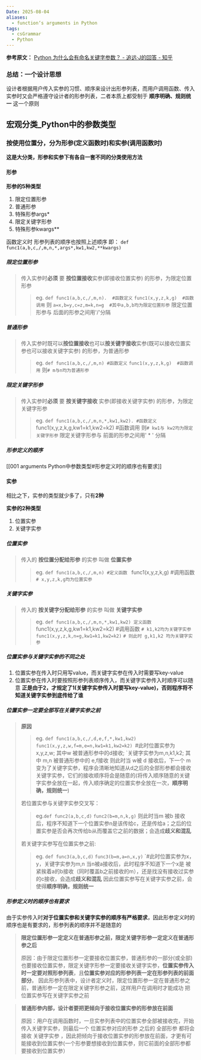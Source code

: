 ```yaml
---
Date: 2025-08-04
aliases:
  - function‘s arguments in Python
tags:
  - csGrammar
  - Python
---
```

**参考原文：**
[Python 为什么会有命名关键字参数？ - 追远·J的回答 - 知乎](https://www.zhihu.com/question/57726430/answer/818740295)

### 总结：一个设计思想

设计者根据用户传入实参的习惯、顺序来设计出形参列表，而用户调用函数、传入实参时又会严格遵守设计者的形参列表，二者本质上都受制于  **顺序明确、规则统一** 这一个原则 



## 宏观分类_Python中的参数类型

### 按使用位置分，分为形参(定义函数时)和实参(调用函数时)
**这是大分类，形参和实参下有各自一套不同的分类使用方法**

#### 形参

**形参的5种类型**
1. 限定位置形参
2. 普通形参
3. 特殊形参args*
4. 限定关键字形参
5. 特殊形参kwargs**

函数定义时 形参列表的顺序也按照上述顺序
即： `def func1(a,b,c,/,m,n,*,args*,kw1,kw2,**kwargs)`


##### 限定位置形参
> 传入实参时**必须** 要 **按位置接收**实参(即接收位置实参) 的形参，为限定位置形参
> >eg.   `def func1(a,b,c,/,m,n).  #函数定义`
> >     `func1(x,y,z,k,g)  #函数调用`
> >	则 `a=x,b=y,c=z,m=k,n=g  #其中a,b,b均为限定位置形参`
> 限定位置形参与 后面的形参之间用'/'分隔

##### 普通形参
>传入实参时既可以**按位置接收**也可以**按关键字接收**实参(既可以接收位置实参也可以接收关键字实参) 的形参，为普通形参
>>eg. `def func1(a,b,c,/,m,n) #函数定义`
>>	`func1(x,y,z,k,g)  #函数调用`
>>	则`# m与n均为普通形参`

##### 限定关键字形参
>传入实参时**必须** 要 **按关键字接收** 实参(即接收关键字实参) 的形参，为限定关键字形参
>> eg. `def func1(a,b,c,/,m,n,*,kw1,kw2). #函数定义
>>      `func1(x,y,z,k,g,kw1=k1,kw2=k2) #函数调用
>>      则`# kw1与 kw2均为限定关键字形参`
>限定关键字形参与 前面的形参之间用' *  '     分隔

##### 形参定义的顺序
[[001 arguments Python中参数类型#形参定义时的顺序也有要求]]

#### 实参

相比之下，实参的类型就少多了，只有**2种**

**实参的2种类型**
1. 位置实参
2. 关键字实参

##### 位置实参
>传入的 **按位置分配给形参** 的实参 叫做 **位置实参**
>>eg. `def func1(a,b,c,/,m,n) #定义函数
>>    ` func1(x,y,z,k,g) #调用函数
>>    `# x,y,z,k,g均为位置实参`

##### 关键字实参
>传入的 **按关键字分配给形参** 的实参 叫做 **关键字实参**
>> eg. `def func1(a,b,c,/,m,n,*,kw1,kw2) 定义函数
>>    `func1(x,y,z,k,g,kw1=k1,kw2=k2) #调用函数 
>>    `# k1,k2均为关键字实参`
>>   `func1(x,y,z,k,n=g,kw1=k1,kw2=k2)`
>>    `# 则此时 g,k1,k2 均为关键字实参`


##### 位置实参与关键字实参的不同之处
1. 位置实参在传入时只用写value，而关键字实参在传入时需要写key-value
2. 位置实参在传入时要按照形参列表顺序传入，而关键字实参传入时顺序可以随意
**正是由于2，才规定了1(关键字实参传入时要写key-value)，否则程序将不知道关键字实参到底传给了谁**



##### 位置实参一定要全部写在关键字实参之前
>**原因**
>>eg. `def func1(a,b,c,/,d,e,f,*,kw1,kw2)`
>>`func1(x,y,z,w,f=m,e=n,kw1=k1,kw2=k2)
>>`#此时位置实参为 x,y,z,w; 其中w 被普通形参中的d接收;
>>    `关键字实参为m,n,k1,k2; 其中 m,n 被普通形参中的 e,f接收
>>    则此时当 w被 d 接收后，下一个 m变为了关键字实参，程序会清晰地知道从d之后的全部形参都会接收关键字实参，它们的接收顺序将会是随意的(将传入顺序随意的关键字实参全放在一起，传入顺序确定的位置实参全放在一次，**顺序明确，规则统一**)
>
>若位置实参与关键字实参交叉写：
>>  eg.`def func2(a,b,c,d)`
>>    `func2(b=m,n,k,g)`
>>    则此时当m 被b 接收后，程序不知道下一个位置实参n是该传给c，还是传给a；之后的位置实参是否会再次传给b从而覆盖它之前的数据；会造成**歧义和混乱**
>
>若关键字实参写在位置实参之前:
>> eg. `def func3(a,b,c,d)`
>>   `func3(b=m,a=n,x,y)`
>>   `#此时位置实参为x，y，关键字实参为m,n
>>当n被a接收后，此时程序不知道下一个x是 被紧挨着a的b接收（同时覆盖b之前接收的m），还是找没有接收过实参的c接收，会造成**歧义和混乱**
 >因此位置实参写在关键字实参之前，会使得**顺序明确，规则统一**


##### 形参定义时的顺序也有要求

由于实参传入时**对于位置实参和关键字实参的顺序有严格要求**，因此形参定义时的顺序也是有要求的，形参列表的顺序并不是随意的

>**限定位置形参一定定义在普通形参之前，限定关键字形参一定定义在普通形参之后**
>
>原因：由于限定位置形参一定要接收位置实参，普通形参的一部分(或全部)也要接收位置实参，限定关键字形参一定要接收关键字实参，**位置实参传入时一定要对照形参列表**，且**位置实参对应的形参列表一定在形参列表的前面部分**。
>因此形参列表中，设计者定义时，限定位置形参一定在普通形参之前，普通形参一定在限定关键字形参之前，这样用户在调用时才能成功 把位置实参写在关键字实参之前


>**普通形参内部，设计者要把更倾向于接收位置实参的形参放在前面**
>
>原因：用户在调用函数时，一旦实参列表中的位置实参全部被接收完，开始传入关键字实参，则最后一个 位置实参对应的形参  之后的 全部形参 都将会接收 关键字实参 ，因此把倾向于接收位置实参的形参放在前面，才更有可能接收到位置实参(一个形参要想接收到位置实参，则它前面的全部形参都要接收到位置实参）


